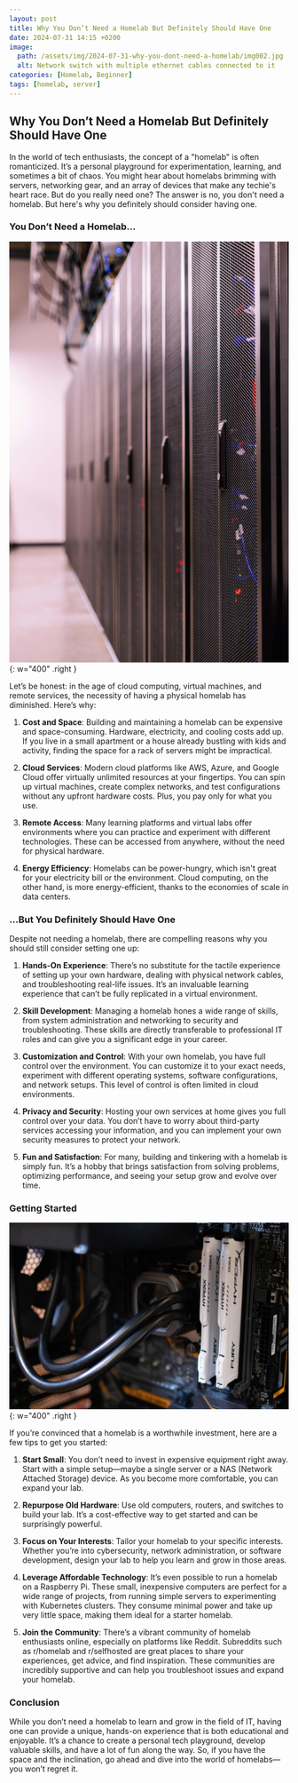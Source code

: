 ```yaml
---
layout: post
title: Why You Don’t Need a Homelab But Definitely Should Have One
date: 2024-07-31 14:15 +0200
image:
  path: /assets/img/2024-07-31-why-you-dont-need-a-homelab/img002.jpg
  alt: Network switch with multiple ethernet cables connected to it
categories: [Homelab, Beginner]
tags: [homelab, server]
---
```


## Why You Don’t Need a Homelab But Definitely Should Have One

In the world of tech enthusiasts, the concept of a "homelab" is often romanticized. It’s a personal playground for experimentation, learning, and sometimes a bit of chaos. You might hear about homelabs brimming with servers, networking gear, and an array of devices that make any techie's heart race. But do you really need one? The answer is no, you don't need a homelab. But here's why you definitely should consider having one.

### You Don’t Need a Homelab…

![Desktop View](/assets/img/2024-07-31-why-you-dont-need-a-homelab/img003.jpg){: w="400" .right }

Let’s be honest: in the age of cloud computing, virtual machines, and remote services, the necessity of having a physical homelab has diminished. Here’s why:

1. **Cost and Space**: Building and maintaining a homelab can be expensive and space-consuming. Hardware, electricity, and cooling costs add up. If you live in a small apartment or a house already bustling with kids and activity, finding the space for a rack of servers might be impractical.

2. **Cloud Services**: Modern cloud platforms like AWS, Azure, and Google Cloud offer virtually unlimited resources at your fingertips. You can spin up virtual machines, create complex networks, and test configurations without any upfront hardware costs. Plus, you pay only for what you use.

3. **Remote Access**: Many learning platforms and virtual labs offer environments where you can practice and experiment with different technologies. These can be accessed from anywhere, without the need for physical hardware.

4. **Energy Efficiency**: Homelabs can be power-hungry, which isn't great for your electricity bill or the environment. Cloud computing, on the other hand, is more energy-efficient, thanks to the economies of scale in data centers.

### …But You Definitely Should Have One

Despite not needing a homelab, there are compelling reasons why you should still consider setting one up:

1. **Hands-On Experience**: There’s no substitute for the tactile experience of setting up your own hardware, dealing with physical network cables, and troubleshooting real-life issues. It’s an invaluable learning experience that can’t be fully replicated in a virtual environment.

2. **Skill Development**: Managing a homelab hones a wide range of skills, from system administration and networking to security and troubleshooting. These skills are directly transferable to professional IT roles and can give you a significant edge in your career.

3. **Customization and Control**: With your own homelab, you have full control over the environment. You can customize it to your exact needs, experiment with different operating systems, software configurations, and network setups. This level of control is often limited in cloud environments.

4. **Privacy and Security**: Hosting your own services at home gives you full control over your data. You don’t have to worry about third-party services accessing your information, and you can implement your own security measures to protect your network.

5. **Fun and Satisfaction**: For many, building and tinkering with a homelab is simply fun. It’s a hobby that brings satisfaction from solving problems, optimizing performance, and seeing your setup grow and evolve over time.

### Getting Started

![Desktop View](/assets/img/2024-07-31-why-you-dont-need-a-homelab/img001.jpg){: w="400" .right }

If you’re convinced that a homelab is a worthwhile investment, here are a few tips to get you started:

1. **Start Small**: You don’t need to invest in expensive equipment right away. Start with a simple setup—maybe a single server or a NAS (Network Attached Storage) device. As you become more comfortable, you can expand your lab.

2. **Repurpose Old Hardware**: Use old computers, routers, and switches to build your lab. It’s a cost-effective way to get started and can be surprisingly powerful.

3. **Focus on Your Interests**: Tailor your homelab to your specific interests. Whether you’re into cybersecurity, network administration, or software development, design your lab to help you learn and grow in those areas.

4. **Leverage Affordable Technology**: It’s even possible to run a homelab on a Raspberry Pi. These small, inexpensive computers are perfect for a wide range of projects, from running simple servers to experimenting with Kubernetes clusters. They consume minimal power and take up very little space, making them ideal for a starter homelab.

5. **Join the Community**: There’s a vibrant community of homelab enthusiasts online, especially on platforms like Reddit. Subreddits such as r/homelab and r/selfhosted are great places to share your experiences, get advice, and find inspiration. These communities are incredibly supportive and can help you troubleshoot issues and expand your homelab.

### Conclusion

While you don’t need a homelab to learn and grow in the field of IT, having one can provide a unique, hands-on experience that is both educational and enjoyable. It’s a chance to create a personal tech playground, develop valuable skills, and have a lot of fun along the way. So, if you have the space and the inclination, go ahead and dive into the world of homelabs—you won’t regret it.